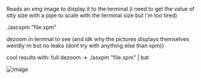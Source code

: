 Reads an xmg image to display it to the terminal (i need to get the value of stty size with a pipe to scale with the terminal size but i'm too tired)

./ascxpm "file.xpm" 

dezoom in termnal to see (and idk why the pictures displays themselves weirdly rn but no leaks (dont try with anything else than xpm))

cool results with: 
  full dezoom ->  ./asxpm "file.xpm" | bat

![image](https://github.com/user-attachments/assets/7fb486b9-ec3c-450c-8550-15a6cf917d82)

